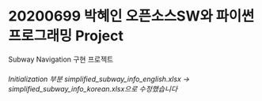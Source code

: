 # 20200699 박혜인 오픈소스SW와 파이썬 프로그래밍 Project

Subway Navigation 구현 프로젝트

###### Initialization 부분 simplified_subway_info_english.xlsx -> simplified_subway_info_korean.xlsx으로 수정했습니다
